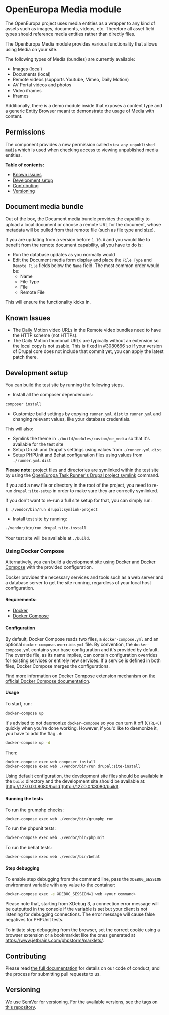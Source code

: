 # OpenEuropa Media module

The OpenEuropa project uses media entities as a wrapper to any kind of assets such as images, documents, videos, etc. Therefore all asset field types should reference
media entities rather than directly files.

The OpenEuropa Media module provides various functionality that allows using Media on your site.

The following types of Media (bundles) are currently available:

* Images (local)
* Documents (local)
* Remote videos (supports Youtube, Vimeo, Daily Motion)
* AV Portal videos and photos
* Video iframes
* Iframes

Additionally, there is a demo module inside that exposes a content type and a generic Entity Browser meant to demonstrate the usage of Media with content.

## Permissions

The component provides a new permission called `view any unpublished media` which is used when checking access to viewing unpublished media entities.

**Table of contents:**

- [Known issues](#known-issues)
- [Development setup](#development-setup)
- [Contributing](#contributing)
- [Versioning](#versioning)

## Document media bundle

Out of the box, the Document media bundle provides the capability to upload a local document or choose a remote URL for the document, whose metadata will be pulled from that remote file (such as file type and size).

If you are updating from a version before `1.10.0` and you would like to benefit from the remote document capability, all you have to do is:

* Run the database updates as you normally would
* Edit the Document media form display and place the `File Type` and `Remote File` fields below the `Name` field. The most common order would be:
  * Name
  * File Type
  * File
  * Remote File

This will ensure the functionality kicks in.

## Known Issues

* The Daily Motion video URLs in the Remote video bundles need to have the HTTP scheme (not HTTPs).
* The Daily Motion thumbnail URLs are typically without an extension so the local copy is not usable. This is fixed in [#3080666](https://www.drupal.org/project/drupal/issues/3080666) so if
your version of Drupal core does not include that commit yet, you can apply the latest patch there.

## Development setup

You can build the test site by running the following steps.

* Install all the composer dependencies:

```bash
composer install
```

* Customize build settings by copying `runner.yml.dist` to `runner.yml` and
changing relevant values, like your database credentials.

This will also:
- Symlink the theme in  `./build/modules/custom/oe_media` so that it's available for the test site
- Setup Drush and Drupal's settings using values from `./runner.yml.dist`.
- Setup PHPUnit and Behat configuration files using values from `./runner.yml.dist`

**Please note:** project files and directories are symlinked within the test site by using the
[OpenEuropa Task Runner's Drupal project symlink](https://github.com/openeuropa/task-runner-drupal-project-symlink)
command.

If you add a new file or directory in the root of the project, you need to re-run `drupal:site-setup` in order to make
sure they are correctly symlinked.

If you don't want to re-run a full site setup for that, you can simply run:

```
$ ./vendor/bin/run drupal:symlink-project
```

* Install test site by running:

```bash
./vendor/bin/run drupal:site-install
```

Your test site will be available at `./build`.

### Using Docker Compose

Alternatively, you can build a development site using [Docker](https://www.docker.com/get-docker) and
[Docker Compose](https://docs.docker.com/compose/) with the provided configuration.

Docker provides the necessary services and tools such as a web server and a database server to get the site running,
regardless of your local host configuration.

#### Requirements:

- [Docker](https://www.docker.com/get-docker)
- [Docker Compose](https://docs.docker.com/compose/)

#### Configuration

By default, Docker Compose reads two files, a `docker-compose.yml` and an optional `docker-compose.override.yml` file.
By convention, the `docker-compose.yml` contains your base configuration and it's provided by default.
The override file, as its name implies, can contain configuration overrides for existing services or entirely new
services.
If a service is defined in both files, Docker Compose merges the configurations.

Find more information on Docker Compose extension mechanism on [the official Docker Compose documentation](https://docs.docker.com/compose/extends/).

#### Usage

To start, run:

```bash
docker-compose up
```

It's advised to not daemonize `docker-compose` so you can turn it off (`CTRL+C`) quickly when you're done working.
However, if you'd like to daemonize it, you have to add the flag `-d`:

```bash
docker-compose up -d
```

Then:

```bash
docker-compose exec web composer install
docker-compose exec web ./vendor/bin/run drupal:site-install
```

Using default configuration, the development site files should be available in the `build` directory and the development
site should be available at: [http://127.0.0.1:8080/build](http://127.0.0.1:8080/build).

#### Running the tests

To run the grumphp checks:

```bash
docker-compose exec web ./vendor/bin/grumphp run
```

To run the phpunit tests:

```bash
docker-compose exec web ./vendor/bin/phpunit
```

To run the behat tests:

```bash
docker-compose exec web ./vendor/bin/behat
```

#### Step debugging

To enable step debugging from the command line, pass the `XDEBUG_SESSION` environment variable with any value to
the container:

```bash
docker-compose exec -e XDEBUG_SESSION=1 web <your command>
```

Please note that, starting from XDebug 3, a connection error message will be outputted in the console if the variable is
set but your client is not listening for debugging connections. The error message will cause false negatives for PHPUnit
tests.

To initiate step debugging from the browser, set the correct cookie using a browser extension or a bookmarklet
like the ones generated at https://www.jetbrains.com/phpstorm/marklets/.

## Contributing

Please read [the full documentation](https://github.com/openeuropa/openeuropa) for details on our code of conduct,
and the process for submitting pull requests to us.

## Versioning

We use [SemVer](http://semver.org/) for versioning. For the available versions,
see the [tags on this repository](https://github.com/openeuropa/oe_media/tags).
